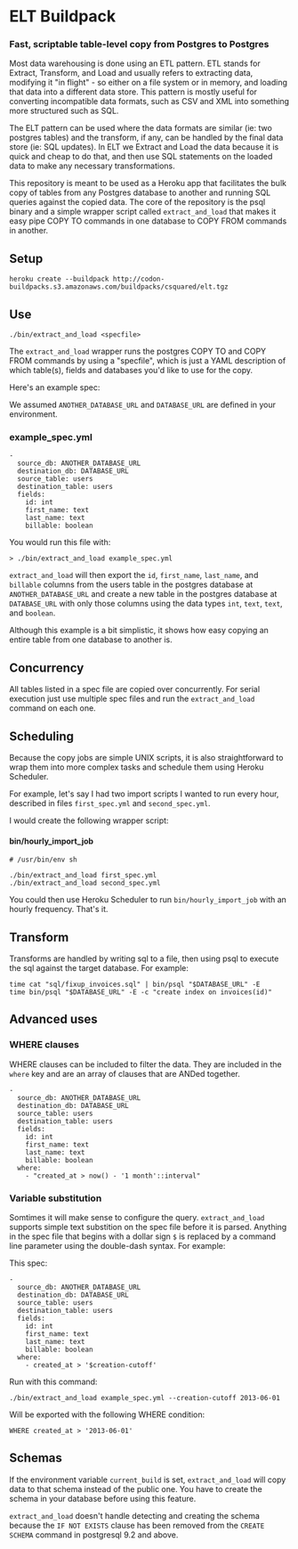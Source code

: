 # ELT Buildpack

### Fast, scriptable table-level copy from Postgres to Postgres

Most data warehousing is done using an ETL pattern.  ETL stands for
Extract, Transform, and Load and usually refers to extracting data,
modifying it "in flight" - so either on a file system or in memory, and
loading that data into a different data store.  This pattern is mostly
useful for converting incompatible data formats, such as CSV and XML
into something more structured such as SQL.

The ELT pattern can be used where the data formats are similar (ie:
two postgres tables) and the transform, if any, can be handled by the
final data store (ie: SQL updates).  In ELT we Extract and Load the
data because it is quick and cheap to do that, and then use SQL statements
on the loaded data to make any necessary transformations.

This repository is meant to be used as a Heroku app that facilitates
the bulk copy of tables from any Postgres database to another and running
SQL queries against the copied data.  The core of the repository is the
psql binary and a simple wrapper script called `extract_and_load`
that makes it easy pipe COPY TO commands in one database to
COPY FROM commands in another.

## Setup

    heroku create --buildpack http://codon-buildpacks.s3.amazonaws.com/buildpacks/csquared/elt.tgz

## Use

    ./bin/extract_and_load <specfile>

The `extract_and_load` wrapper runs the postgres COPY TO and COPY FROM commands
by using a "specfile", which is just a YAML description of which table(s), fields
and databases you'd like to use for the copy.

Here's an example spec:

We assumed `ANOTHER_DATABASE_URL` and `DATABASE_URL` are defined in your environment.

### example_spec.yml

    -
      source_db: ANOTHER_DATABASE_URL
      destination_db: DATABASE_URL
      source_table: users
      destination_table: users
      fields:
        id: int
        first_name: text
        last_name: text
        billable: boolean

You would run this file with:

    > ./bin/extract_and_load example_spec.yml

`extract_and_load` will then export the `id`, `first_name`, `last_name`, and `billable`
columns from the users table in the postgres database at `ANOTHER_DATABASE_URL` and create
a new table in the postgres database at `DATABASE_URL` with only those columns using the
data types `int`, `text`, `text`, and `boolean`.

Although this example is a bit simplistic, it shows how easy copying an entire table
from one database to another is.

## Concurrency

All tables listed in a spec file are copied over concurrently.  For serial execution just
use multiple spec files and run the `extract_and_load` command on each one.

## Scheduling

Because the copy jobs are simple UNIX scripts, it is also straightforward to wrap them
into more complex tasks and schedule them using Heroku Scheduler.

For example, let's say I had two import scripts I wanted to run every hour, described
in files `first_spec.yml` and `second_spec.yml`.

I would create the following wrapper script:

#### bin/hourly_import_job

    # /usr/bin/env sh

    ./bin/extract_and_load first_spec.yml
    ./bin/extract_and_load second_spec.yml

You could then use Heroku Scheduler to run `bin/hourly_import_job` with an hourly
frequency.  That's it.

## Transform

Transforms are handled by writing sql to a file, then using psql to execute the sql
against the target database.  For example:

    time cat "sql/fixup_invoices.sql" | bin/psql "$DATABASE_URL" -E
    time bin/psql "$DATABASE_URL" -E -c "create index on invoices(id)"


## Advanced uses

### WHERE clauses

WHERE clauses can be included to filter the data.  They are included
in the `where` key and are an array of clauses that are ANDed together.

    -
      source_db: ANOTHER_DATABASE_URL
      destination_db: DATABASE_URL
      source_table: users
      destination_table: users
      fields:
        id: int
        first_name: text
        last_name: text
        billable: boolean
      where:
        - "created_at > now() - '1 month'::interval"

### Variable substitution

Somtimes it will make sense to configure the query. `extract_and_load` supports
simple text substition on the spec file before it is parsed.  Anything in the
spec file that begins with a dollar sign `$` is replaced by a command line
parameter using the double-dash syntax.  For example:

This spec:

    -
      source_db: ANOTHER_DATABASE_URL
      destination_db: DATABASE_URL
      source_table: users
      destination_table: users
      fields:
        id: int
        first_name: text
        last_name: text
        billable: boolean
      where:
        - created_at > '$creation-cutoff'

Run with this command:

    ./bin/extract_and_load example_spec.yml --creation-cutoff 2013-06-01

Will be exported with the following WHERE condition:

    WHERE created_at > '2013-06-01'

## Schemas

If the environment variable `current_build` is set, `extract_and_load` will
copy data to that schema instead of the public one.  You have to create the schema
in your database before using this feature.

`extract_and_load` doesn't handle detecting and
creating the schema because the `IF NOT EXISTS` clause has been removed from the
`CREATE SCHEMA` command in postgresql 9.2 and above.

